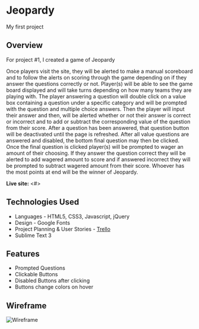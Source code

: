 # Jeopardy
My first project
## Overview

For project #1, I created a game of Jeopardy

Once players visit the site, they will be alerted to make a manual scoreboard and to follow the alerts on scoring through the game depending on if they answer the questions correctly or not.
Player(s) will be able to see the game board displayed and will take turns depending on how many teams they are playing with.  The player answering a question will double click on a value box containing a question under a specific category and will be prompted with the question and multiple choice answers. Then the player will input their answer and then, will be alerted whether or not their answer is correct or incorrect and to add or subtract the corresponding value of the question from their score.
After a question has been answered, that question button will be deactivated until the page is refreshed.  After all value questions are answered and disabled, the bottom final question may then be clicked.  Once the final question is clicked player(s) will be prompted to wager an amount of their choosing.  If they answer the question correct they will be alerted to add wagered amount to score and if answered incorrect they will be prompted to subtract wagered amount from their score. Whoever has the most points at end will be the winner of Jeopardy.

**Live site:** <#>

## Technologies Used

  * Languages - HTML5, CSS3, Javascript, jQuery
  * Design -  Google Fonts
  * Project Planning & User Stories - [Trello](#)
  * Sublime Text 3


## Features

  * Prompted Questions
  * Clickable Buttons
  * Disabled Buttons after clicking
  * Buttons change colors on hover



## Wireframe

![Wireframe](#)
